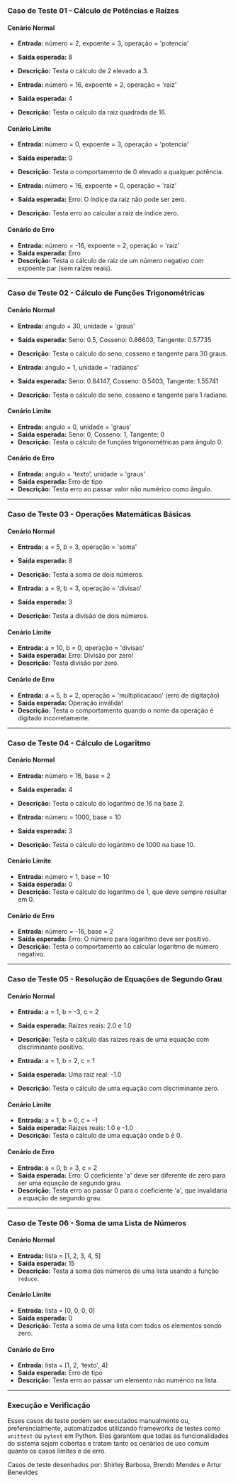 ### **Caso de Teste 01 - Cálculo de Potências e Raízes**

#### **Cenário Normal**
- **Entrada:** número = 2, expoente = 3, operação = 'potencia'
- **Saída esperada:** 8
- **Descrição:** Testa o cálculo de 2 elevado a 3.

- **Entrada:** número = 16, expoente = 2, operação = 'raiz'
- **Saída esperada:** 4
- **Descrição:** Testa o cálculo da raiz quadrada de 16.

#### **Cenário Limite**
- **Entrada:** número = 0, expoente = 3, operação = 'potencia'
- **Saída esperada:** 0
- **Descrição:** Testa o comportamento de 0 elevado a qualquer potência.

- **Entrada:** número = 16, expoente = 0, operação = 'raiz'
- **Saída esperada:** Erro: O índice da raiz não pode ser zero.
- **Descrição:** Testa erro ao calcular a raiz de índice zero.

#### **Cenário de Erro**
- **Entrada:** número = -16, expoente = 2, operação = 'raiz'
- **Saída esperada:** Erro
- **Descrição:** Testa o cálculo de raiz de um número negativo com expoente par (sem raízes reais).

---

### **Caso de Teste 02 - Cálculo de Funções Trigonométricas**

#### **Cenário Normal**
- **Entrada:** angulo = 30, unidade = 'graus'
- **Saída esperada:** Seno: 0.5, Cosseno: 0.86603, Tangente: 0.57735
- **Descrição:** Testa o cálculo do seno, cosseno e tangente para 30 graus.

- **Entrada:** angulo = 1, unidade = 'radianos'
- **Saída esperada:** Seno: 0.84147, Cosseno: 0.5403, Tangente: 1.55741
- **Descrição:** Testa o cálculo do seno, cosseno e tangente para 1 radiano.

#### **Cenário Limite**
- **Entrada:** angulo = 0, unidade = 'graus'
- **Saída esperada:** Seno: 0, Cosseno: 1, Tangente: 0
- **Descrição:** Testa o cálculo de funções trigonométricas para ângulo 0.

#### **Cenário de Erro**
- **Entrada:** angulo = 'texto', unidade = 'graus'
- **Saída esperada:** Erro de tipo
- **Descrição:** Testa erro ao passar valor não numérico como ângulo.

---

### **Caso de Teste 03 - Operações Matemáticas Básicas**

#### **Cenário Normal**
- **Entrada:** a = 5, b = 3, operação = 'soma'
- **Saída esperada:** 8
- **Descrição:** Testa a soma de dois números.

- **Entrada:** a = 9, b = 3, operação = 'divisao'
- **Saída esperada:** 3
- **Descrição:** Testa a divisão de dois números.

#### **Cenário Limite**
- **Entrada:** a = 10, b = 0, operação = 'divisao'
- **Saída esperada:** Erro: Divisão por zero!
- **Descrição:** Testa divisão por zero.

#### **Cenário de Erro**
- **Entrada:** a = 5, b = 2, operação = 'multiplicacaoo' (erro de digitação)
- **Saída esperada:** Operação inválida!
- **Descrição:** Testa o comportamento quando o nome da operação é digitado incorretamente.

---

### **Caso de Teste 04 - Cálculo de Logaritmo**

#### **Cenário Normal**
- **Entrada:** número = 16, base = 2
- **Saída esperada:** 4
- **Descrição:** Testa o cálculo do logaritmo de 16 na base 2.

- **Entrada:** número = 1000, base = 10
- **Saída esperada:** 3
- **Descrição:** Testa o cálculo do logaritmo de 1000 na base 10.

#### **Cenário Limite**
- **Entrada:** número = 1, base = 10
- **Saída esperada:** 0
- **Descrição:** Testa o cálculo do logaritmo de 1, que deve sempre resultar em 0.

#### **Cenário de Erro**
- **Entrada:** número = -16, base = 2
- **Saída esperada:** Erro: O número para logaritmo deve ser positivo.
- **Descrição:** Testa o comportamento ao calcular logaritmo de número negativo.

---

### **Caso de Teste 05 - Resolução de Equações de Segundo Grau**

#### **Cenário Normal**
- **Entrada:** a = 1, b = -3, c = 2
- **Saída esperada:** Raízes reais: 2.0 e 1.0
- **Descrição:** Testa o cálculo das raízes reais de uma equação com discriminante positivo.

- **Entrada:** a = 1, b = 2, c = 1
- **Saída esperada:** Uma raiz real: -1.0
- **Descrição:** Testa o cálculo de uma equação com discriminante zero.

#### **Cenário Limite**
- **Entrada:** a = 1, b = 0, c = -1
- **Saída esperada:** Raízes reais: 1.0 e -1.0
- **Descrição:** Testa o cálculo de uma equação onde b é 0.

#### **Cenário de Erro**
- **Entrada:** a = 0, b = 3, c = 2
- **Saída esperada:** Erro: O coeficiente 'a' deve ser diferente de zero para ser uma equação de segundo grau.
- **Descrição:** Testa erro ao passar 0 para o coeficiente 'a', que invalidaria a equação de segundo grau.

---

### **Caso de Teste 06 - Soma de uma Lista de Números**

#### **Cenário Normal**
- **Entrada:** lista = [1, 2, 3, 4, 5]
- **Saída esperada:** 15
- **Descrição:** Testa a soma dos números de uma lista usando a função `reduce`.

#### **Cenário Limite**
- **Entrada:** lista = [0, 0, 0, 0]
- **Saída esperada:** 0
- **Descrição:** Testa a soma de uma lista com todos os elementos sendo zero.

#### **Cenário de Erro**
- **Entrada:** lista = [1, 2, 'texto', 4]
- **Saída esperada:** Erro de tipo
- **Descrição:** Testa erro ao passar um elemento não numérico na lista.

---

### **Execução e Verificação**

Esses casos de teste podem ser executados manualmente ou, preferencialmente, automatizados utilizando frameworks de testes como `unittest` ou `pytest` em Python. Eles garantem que todas as funcionalidades do sistema sejam cobertas e tratam tanto os cenários de uso comum quanto os casos limites e de erro.

Casos de teste desenhados por: Shirley Barbosa, Brendo Mendes e Artur Benevides
